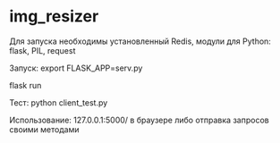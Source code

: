 # img_resizer

Для запуска необходимы установленный Redis, модули для Python: flask, PIL, request

Запуск:
export FLASK_APP=serv.py

flask run



Тест:
python client_test.py

Использование: 127.0.0.1:5000/ в браузере либо отправка запросов своими методами
